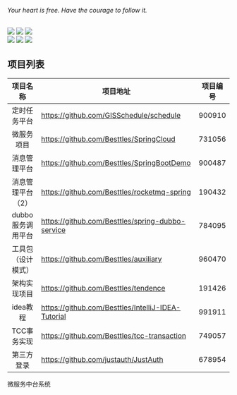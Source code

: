 *Your heart is free. Have the courage to follow it.*

<div align="left">
    <br>
<a href="https://github.com/Besttles/DataStructure"> <img src="https://img.shields.io/github/last-commit/Besttles/blue_whale/master.svg"></a>
    <a href="https://github.com/Besttles/DataStructure"> <img src="https://img.shields.io/github/contributors/Besttles/blue_whale.svg"></a>
        <a href="https://github.com/Besttles/DataStructure"> <img src="https://img.shields.io/github/commit-activity/m/Besttles/blue_whale.svg"></a>
    <br/>
    <a href="https://github.com/Besttles/DataStructure"> <img src="https://img.shields.io/badge/%E5%85%AC%E4%BC%97%E5%8F%B7-%E7%A8%8B%E5%BA%8F%E5%91%98%E6%9D%83%E5%A8%81%E6%8C%87%E5%8D%97-green.svg"></a>
        <a href="https://github.com/Besttles/DataStructure"> <img src="https://img.shields.io/badge/%E5%BE%AE%E5%8D%9A-%E6%9C%89%E7%82%B9%E5%86%B7%E7%9A%84%E5%90%BE%E5%85%88%E6%A3%AE-yellow.svg"></a>
            <a href="https://github.com/Besttles/DataStructure"> <img src="https://img.shields.io/badge/language-java-blue"></a>
 </div>    



## 项目列表

|      项目名称      | 项目地址                                           | 项目编号 |
| :----------------: | -------------------------------------------------- | -------- |
|    定时任务平台    | https://github.com/GISSchedule/schedule            | 900910   |
|     微服务项目     | https://github.com/Besttles/SpringCloud            | 731056   |
|    消息管理平台    | https://github.com/Besttles/SpringBootDemo         | 900487   |
| 消息管理平台（2）  | https://github.com/Besttles/rocketmq-spring        | 190432   |
| dubbo服务调用平台  | https://github.com/Besttles/spring-dubbo-service   | 784095   |
| 工具包（设计模式） | https://github.com/Besttles/auxiliary              | 960470   |
|    架构实现项目    | https://github.com/Besttles/tendence               | 191426   |
|      idea教程      | https://github.com/Besttles/IntelliJ-IDEA-Tutorial | 991911   |
|    TCC事务实现     | https://github.com/Besttles/tcc-transaction        | 749057   |
|     第三方登录     | https://github.com/justauth/JustAuth               | 678954   |

微服务中台系统

